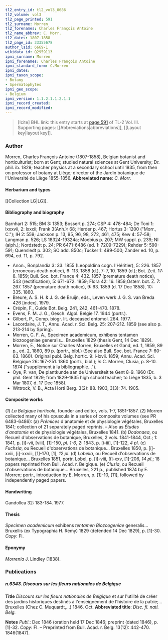 ```yaml
---
tl2_entry_id: tl2_vol3_0686
tl2_volume: vol3
tl2_page_printed: 591
tl2_surname: Morren
tl2_forenames: Charles François Antoine
tl2_name_abbrev: C. Morr.
tl2_dates: 1807-1858
tl2_page_id: 33355678
author_lsid: 6669-1
wikidata_id: Q2959113
ipni_surname: Morren
ipni_forenames: Charles François Antoine
ipni_standard_form: C.Morren
ipni_dates: 
ipni_taxon_scope: 
- Botany
- Spermatophytes
ipni_geo_scope: 
- Belgium
ipni_version: 1.1.2.1.1.2.1.1
ipni_record_created: 
ipni_record_modified:
---
```



> [!cite] BHL link: this entry starts at [page 591](https://www.biodiversitylibrary.org/page/33355678) of TL-2 Vol. III.
> Supporting pages: [[Abbreviations|abbreviations]], [[Layout key|layout key]].

### Author

Morren, Charles François Antoine (1807-1858), Belgian botanist and horticulturist; born at Gent; studied natural sciences at Gent University; Dr. phil. ib. 1829; teacher physics at a secondary school until 1835, from then on professor of botany at Liège; director of the Jardin botanique de l'Université de Liège 1855-1856. 
**Abbreviated name**: *C. Morr.*

#### Herbarium and types

[[Collection LG|LG]].

#### Bibliography and biography

Barnhart 2: 515; BM 3: 1353; Bossert p. 274; CSP 4: 478-484; De Toni 1: lxxxvii, 2: lxxxii; Frank 3(Anh.): 68; Herder p. 467; Hortus 3: 1200 ("Morr., C."); IH 2: 559; Jackson p. 13, 95, 96, 98, 272, 461, 475; Kew 4: 57-58; Langman p. 526; LS 18324-19324a; Moebius p. 207; MW suppl. p. 239; NI (alph.); Nordstedt p. 24; PR 6471-6486 (ed. 1: 7209-7229); Rehder 5: 590-591; Quensledt p. 302; SO add. 850c; Tucker 1: 499-500; Zander ed. 10, p. 694, ed. 11, p. 792.
- Anon., Bonplandia 3: 33. 1855 (Leopoldina cogn. l'Héritier), 5: 226. 1857 (erroneous death notice), 6: 113. 1858 (d.), 7: 7, 10. 1859 (d.); Bot. Zeit. 17: 8. 1859; Bull. Soc. bot. France 4: 432. 1857 (premature death notice), 543 (rectification), 5: 671-672. 1859; Flora 42: 16. 1859;Österr. bot. Z. 7: 267. 1857 (premature death notice), 9: 63. 1859 (d. 17 Dec 1858), 10: 335. 1860.
- Breure, A. S. H. & J. G. de Bruijn, eds., Leven werk J. G. S. van Breda 426 \[index\]. 1979.
- Crépin, F., Guide Bot. Belg. 241, 242, 461-470. 1878.
- Evens, F. M. J. G., Gesch. Algol. Belgie 17. 1944 (portr.).
- Gilbert, P., Comp. biogr. lit. deceased entomol. 264. 1977.
- Lacordaire, J. T., Annu. Acad. r. Sci. Belg. 25: 207-212. 1859 (see also p. 213-214 by Spring).
- Morren, C. F. A., Specimen academicum, exhibens tentamen biozoogeniae generalis... Bruxelles 1829 (thesis Gent, 14 Dec 1829).
- Morren, É., Notice sur Charles Morren, Bruxelles et Gand, ed. 1, 1859, 89 p., ed. 2, 1860, 89 p. (portr., bibl.) (See also Bull. Soc. bot. France 7: 60-63. 1860). Original publ. Belg. hortic. 9: i-lxvii. 1859; Annu. Acad. Sci. Belgique 26: 167-251. 1860 (portr., bibl.); *in* C. Morren, Clusia, p. 8-10. 1874 ("supplément à la bibliographie...").
- Oye, P. van, De plantkunde aan de Universiteit te Gent 8-9. 1960 (Dr. phil. Gent 1829; from 1829-1835 high school teacher; to Liège 1835, b. 3 Mar 1807, d. 17 Dec 1858).
- Wittrock, V. B., Acta Horti Berg. 3(2): 88. 1903, 3(3): 74. 1905.

#### Composite works

(*1*) *La Belgique horticole*, founder and editor, vols. 1-7, 1851-1857. (*2*) Morren collected many of his opuscula in a series of composite volumes (see PR 6483-6486):
(a) *Prémices* d'anatomie et de physiologie végétales, Bruxelles 1841; collection of 21 separately paged reprints. – Also as *Études d'anatomie* et de physiologie végétales, Bruxelles 1841.
(b) *Dodonaea*, ou Recueil d'observations de botanique, Bruxelles, 2 vols. 1841-1844, Oct.; 1: 1841, p. \[i\]-vii, \[viii\], \[1\]-150, *pl. 1-6*, 2: 1843, p. \[i-iii\], \[1\]-122, *4 pl*.
(c) *Fuchsia*, ou Recueil d'observations de botanique... Bruxelles 1850, p. \[i\]-xviii, \[i\]-xxviii, \[1\]-170, \[1\], *12 pl*.
(d) *Lobelia*, ou Recueil d'observations de botanique... Bruxelles 1851, portr. Lobel, p. \[i\]-viii, \[i\]-xxv, \[1\]-206, *14 pl*.; 18 papers reprinted from Bull. Acad. r. Belgique.
(e) *Clusia*, ou Recueil d'observations de botanique... Bruxelles, 221 p., published 1874 by E. Morren; portr., introduction by E. Morren, p. \[1\]-10, \[11\], followed by independently paged papers.

#### Handwriting

Gandollea 32: 183-184. 1977.

#### Thesis

*Specimen academicum* exhibens *tentamen Biozoogeniae* generalis... Bruxellis (ex Typographia H. Remy) 1829 (defended 14 Dec 1829), p. \[1\]-30. *Copy*: FI.

#### Eponymy

*Morrenia* J. Lindley (1838).

### Publications

##### n.6343. Discours sur les fleurs nationales de Belgique

**Title**
*Discours sur les fleurs nationales de Belgique* et sur l'utilité de créer des jardins historiques destinés à l'enseignement de l'histoire de la patrie;... Bruxelles (Chez C. Muquardt,...) 1846. Oct.
**Abbreviated title**: *Disc. fl. natl. Belg.*

**Notes**
*Publ*.: Dec 1846 (oration held 17 Dec 1846; preprint (dated 1846), p. \[1\]-32. *Copy*: FI. – Preprinted from Bull. Acad. r. Belg. 13(12): 442-470. 1846(1847).

